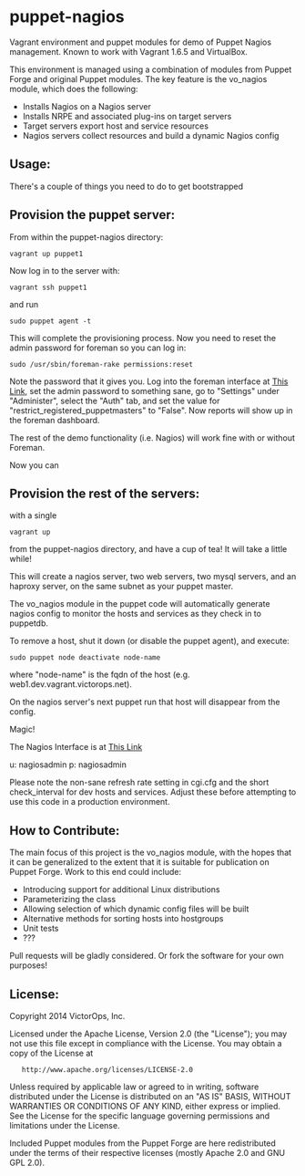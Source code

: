puppet-nagios
=============

Vagrant environment and puppet modules for demo of Puppet Nagios management.
Known to work with Vagrant 1.6.5 and VirtualBox.

This environment is managed using a combination of modules from Puppet Forge
and original Puppet modules.  The key feature is the vo_nagios module, which
does the following:

- Installs Nagios on a Nagios server
- Installs NRPE and associated plug-ins on target servers
- Target servers export host and service resources
- Nagios servers collect resources and build a dynamic Nagios config

Usage:
------

There's a couple of things you need to do to get bootstrapped

Provision the puppet server:
----------------------------

From within the puppet-nagios directory:

    vagrant up puppet1

Now log in to the server with:

    vagrant ssh puppet1

and run

    sudo puppet agent -t

This will complete the provisioning process.  Now you need to reset the admin
password for foreman so you can log in:

    sudo /usr/sbin/foreman-rake permissions:reset

Note the password that it gives you.  Log into the foreman interface at
[This Link][Foreman URL], set the admin password to something sane, go to
"Settings" under "Administer", select the "Auth" tab, and set the value for "restrict_registered_puppetmasters" to "False".  Now reports will show up in
the foreman dashboard.

The rest of the demo functionality (i.e. Nagios) will work fine with or without
Foreman.

Now you can

Provision the rest of the servers:
----------------------------------

with a single

    vagrant up

from the puppet-nagios directory, and have a cup of tea!
It will take a little while!

This will create a nagios server, two web servers, two mysql servers, and an
haproxy server, on the same subnet as your puppet master.

The vo_nagios module in the puppet code will automatically generate nagios
config to monitor the hosts and services as they check in to puppetdb.

To remove a host, shut it down (or disable the puppet agent), and execute:

    sudo puppet node deactivate node-name

where "node-name" is the fqdn of the host (e.g. web1.dev.vagrant.victorops.net).

On the nagios server's next puppet run that host will disappear from the config.

Magic!

The Nagios Interface is at [This Link][Nagios URL]

u: nagiosadmin p: nagiosadmin

Please note the non-sane refresh rate setting in cgi.cfg and the short
check_interval for dev hosts and services.  Adjust these before attempting to
use this code in a production environment.

[Foreman URL]: https://localhost:8442
[Nagios URL]: http://localhost:8083/nagios3/

How to Contribute:
------------------

The main focus of this project is the vo_nagios module, with the hopes that it
can be generalized to the extent that it is suitable for publication on Puppet
Forge.  Work to this end could include:

- Introducing support for additional Linux distributions
- Parameterizing the class
- Allowing selection of which dynamic config files will be built
- Alternative methods for sorting hosts into hostgroups
- Unit tests
- ???

Pull requests will be gladly considered.  Or fork the software for your own
purposes!

License:
--------

   Copyright 2014 VictorOps, Inc.

   Licensed under the Apache License, Version 2.0 (the "License");
   you may not use this file except in compliance with the License.
   You may obtain a copy of the License at

       http://www.apache.org/licenses/LICENSE-2.0

   Unless required by applicable law or agreed to in writing, software
   distributed under the License is distributed on an "AS IS" BASIS,
   WITHOUT WARRANTIES OR CONDITIONS OF ANY KIND, either express or implied.
   See the License for the specific language governing permissions and
   limitations under the License.

Included Puppet modules from the Puppet Forge are here redistributed under the
terms of their respective licenses (mostly Apache 2.0 and GNU GPL 2.0).


